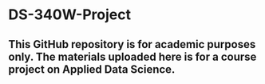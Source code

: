 # DS-340W-Project
## This GitHub repository is for academic purposes only. The materials uploaded here is for a course project on Applied Data Science.
